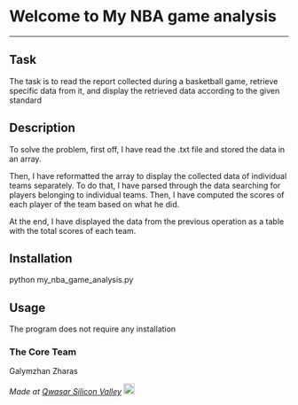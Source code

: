 # Welcome to My NBA game analysis
***

## Task
The task is to read the report collected during a basketball game, retrieve specific data from it, and display the 
retrieved data according to the given standard

## Description
To solve the problem, first off, I have read the .txt file and stored the data in an array. 

Then, I have reformatted the array to display the collected data of individual teams separately. 
    To do that, I have parsed through the data searching for players belonging to individual teams. 
    Then, I have computed the scores of each player of the team based on what he did. 

At the end, I have displayed the data from the previous operation as a table with the total scores of each team. 

## Installation
python my_nba_game_analysis.py

## Usage
The program does not require any installation 

### The Core Team
Galymzhan Zharas

<span><i>Made at <a href='https://qwasar.io'>Qwasar Silicon Valley</a></i></span>
<span><img alt='Qwasar Silicon Valley Logo' src='https://storage.googleapis.com/qwasar-public/qwasar-logo_50x50.png' width='20px'></span>
